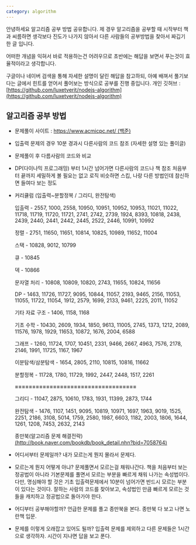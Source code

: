 ```yaml
---
category: algorithm
---
```


안녕하세요 알고리즘 공부 방법 공유합니다.
제 경우 알고리즘을 공부할 때 시작부터 책과 씨름하면 생각보다 진도가 나가지 않아서
다른 사람들의 공부방법을 찾아서 짜깁기 한 글 입니다.

어떠한 개념을 익혀서 바로 적용하는건 어려우므로
초반에는 해답을 보면서 푸는것이 효율적이라고 생각합니다.

구글이나 네이버 검색을 통해 자세한 설명이 달린 해답을 참고하되,
아예 배껴서 풀기보다는 글에서 힌트를 얻어서 풀어보는 방식으로 공부를 진행 중입니다.
개인 깃허브 : [https://github.com/luxetverit/nodejs-algorithm](https://github.com/luxetverit/nodejs-algorithm)

## 알고리즘 공부 방법

- 문제풀이 사이트 : [https://www.acmicpc.net/ (백준)](https://www.acmicpc.net/)
- 입출력 문제의 경우 10분 경과시 다른사람의 코드 참조 (자세한 설명 있는 풀이글)
- 문제풀이 후 다름사람의 코드와 비교
- DP(다이나믹 프로그래밍) 부터 1시간 넘어가면 다른사람의 코드나 책 참조
  처음부터 끝까지 세밀하게 볼 필요는 없고 로직 비슷하면 스킵,
  나랑 다른 방법인데 참신하면 들여다 보는 정도
- 커리큘럼 (입출력~분할정복 / 그리디, 완전탐색)

  입출력 - 2557, 1000, 2558, 10950, 10951, 10952, 10953, 11021, 11022, 11718, 11719, 11720, 11721, 2741, 2742, 2739, 1924, 8393, 10818, 2438, 2439, 2440, 2441, 2442, 2445, 2522, 2446, 10991, 10992

  정렬 - 2751, 11650, 11651, 10814, 10825, 10989, 11652, 11004

  스택 - 10828, 9012, 10799

  큐 - 10845

  덱 - 10866

  문자열 처리 - 10808, 10809, 10820, 2743, 11655, 10824, 11656

  DP - 1463, 11726, 11727, 9095, 10844, 11057, 2193, 9465, 2156, 11053, 11055, 11722, 11054, 1912, 2579, 1699, 2133, 9461, 2225, 2011, 11052

  기타 자료 구조 - 1406, 1158, 1168

  기초 수학 - 10430, 2609, 1934, 1850, 9613, 11005, 2745, 1373, 1212, 2089, 11576, 1978, 1929, 11653, 10872, 1676, 2004, 6588

  그래프 - 1260, 11724, 1707, 10451, 2331, 9466, 2667, 4963, 7576, 2178, 2146, 1991, 11725, 1167, 1967

  이분탐색/삼분탐색 - 1654, 2805, 2110, 10815, 10816, 11662

  분할정복 - 11728, 1780, 11729, 1992, 2447, 2448, 1517, 2261

  **===================================**

  그리디 - 11047, 2875, 10610, 1783, 1931, 11399, 2873, 1744

  완전탐색 - 1476, 1107, 1451, 9095, 10819, 10971, 1697, 1963, 9019, 1525, 2251, 2186, 3108, 5014, 1759, 2580, 1987, 6603, 1182, 2003, 1806, 1644, 1261, 1208, 7453, 2632, 2143

  종만북(알고리즘 문제 해결전략)
  [(http://book.naver.com/bookdb/book_detail.nhn?bid=7058764)](<(http://book.naver.com/bookdb/book_detail.nhn?bid=7058764)>)

- 어디서부터 문제일까?
  내가 모르는게 뭔지 몰라서 문제다.

- 모르는게 뭔지 어떻게 아냐?
  문제풀면서 모르는걸 채워나간다. 책을 처음부터 보는 정공법이 아니라 기본문제를 풀면서 모르는 부분을 빠르게 채워 나가는 속성법이다. 다만, 명심해야 할 것은 기초 입출력문제에서 10분이 넘어가면 반드시 모르는 부분이 있다는 것이다. 잘하는 사람의 코드를 찾아보고, 속성법인 만큼 빠르게 모르는 것들을 캐치하고 정공법으로 돌아가야 한다.

- 어디부터 공부해야할까?
  언급한 문제를 풀고 종만북을 본다. 종만북 다 보고 나면 노란책 입문.

- 문제를 이렇게 오래잡고 있어도 될까?
  입출력 문제를 제외하고 다른 문제들은 1시간으로 생각하자. 시간이 지나면 답을 보고 푼다.
